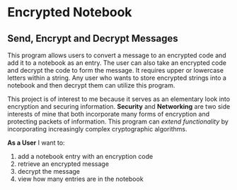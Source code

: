 # Encrypted Notebook

## Send, Encrypt and Decrypt Messages

This program allows users to convert a message to an encrypted code and 
add it to a notebook as an entry. The user
can also take an encrypted code and decrypt the code to form the 
message. It requires upper or lowercase letters within a string.
Any user who wants to store encrypted strings into a notebook
and then decrypt them can utilize this program.

This project is of interest to me because it serves as an elementary look
into encryption and securing information. **Security** and **Networking** are two
side interests of mine that both incorporate many forms of encryption and 
protecting packets of information. This program can *extend functionality* by incorporating 
increasingly complex cryptographic algorithms. 

**As a User**
I want to:
<ol>
    <li> add a notebook entry with an encryption code</li>
    <li> retrieve an encrypted message</li>
    <li> decrypt the message</li>
    <li> view how many entries are in the notebook</li>
</ol>
